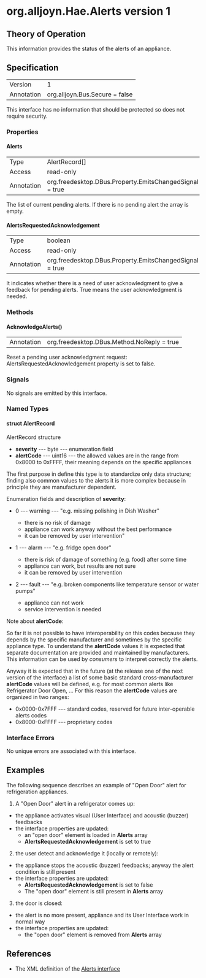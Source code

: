 # org.alljoyn.Hae.Alerts version 1

## Theory of Operation

This information provides the status of the alerts of an appliance.

## Specification

|                       |                                                                       |
|-----------------------|-----------------------------------------------------------------------|
| Version               | 1                                                                     |
| Annotation            | org.alljoyn.Bus.Secure = false                                        |

This interface has no information that should be protected so does not require
security.

### Properties

#### Alerts

|                       |                                                                       |
|-----------------------|-----------------------------------------------------------------------|
| Type                  | AlertRecord[]                                                         |
| Access                | read-only                                                             |
| Annotation            | org.freedesktop.DBus.Property.EmitsChangedSignal = true               |

The list of current pending alerts.
If there is no pending alert the array is empty.

#### AlertsRequestedAcknowledgement

|                       |                                                                       |
|-----------------------|-----------------------------------------------------------------------|
| Type                  | boolean                                                               |
| Access                | read-only                                                             |
| Annotation            | org.freedesktop.DBus.Property.EmitsChangedSignal = true               |

It indicates whether there is a need of user acknowledgment to give a feedback
for pending alerts.
True means the user acknowledgment is needed.

### Methods

#### AcknowledgeAlerts()

|                       |                                             |
|-----------------------|---------------------------------------------|
| Annotation            | org.freedesktop.DBus.Method.NoReply = true  |

Reset a pending user acknowledgment request:
AlertsRequestedAcknowledgement property is set to false.

### Signals

No signals are emitted by this interface.

### Named Types

#### struct AlertRecord

AlertRecord structure

  * **severity** --- byte --- enumeration field
  * **alertCode** --- uint16 --- the allowed values are in the range from 0x8000 to 0xFFFF, their meaning depends on the specific appliances

The first purpose in define this type is to standardize only data structure;
finding also common values to the alerts it is more complex because in principle
they are manufacturer dependent.

Enumeration fields and description of **severity**:

  * 0 --- warning --- "e.g. missing polishing in Dish Washer"
    * there is no risk of damage
    * appliance can work anyway without the best performance
    * it can be removed by user intervention"

  * 1 --- alarm --- "e.g. fridge open door"
    * there is risk of damage of something (e.g. food) after some time
    * appliance can work, but results are not sure
    * it can be removed by user intervention

  * 2 --- fault --- "e.g. broken components like temperature sensor or water pumps"
    * appliance can not work
    * service intervention is needed

Note about **alertCode**:

So far it is not possible to have interoperability on this codes because they
depends by the specific manufacturer and sometimes by the specific appliance
type.
To understand the **alertCode** values it is expected that separate
documentation are provided and maintained by manufacturers.
This information can be used by _consumers_ to interpret correctly the alerts.

Anyway it is expected that in the future (at the release one of the next
version of the interface) a list of some basic standard cross-manufacturer
**alertCode** values will be defined, e.g. for most common alerts like
Refrigerator Door Open, ...
For this reason the **alertCode** values are organized in two ranges:
  * 0x0000-0x7FFF --- standard codes, reserved for future inter-operable alerts codes
  * 0x8000-0xFFFF --- proprietary codes

### Interface Errors

No unique errors are associated with this interface.

## Examples

The following sequence describes an example of "Open Door" alert for refrigeration
appliances.

1. A "Open Door" alert in a refrigerator comes up:
  * the appliance activates visual (User Interface) and acoustic (buzzer) feedbacks
  * the interface properties are updated:
    * an "open door" element is loaded in **Alerts** array
    * **AlertsRequestedAcknowledgement** is set to true

2. the user detect and acknowledge it (locally or remotely):
  * the appliance stops the acoustic (buzzer) feedbacks;
    anyway the alert condition is still present
  * the interface properties are updated:
    * **AlertsRequestedAcknowledgement** is set to false
    * The "open door" element is still present in **Alerts** array

3. the door is closed:
  * the alert is no more present, appliance and its User Interface work in normal way
  * the interface properties are updated:
    * the "open door" element is removed from **Alerts** array

## References

  * The XML definition of the [Alerts interface](Alerts-v1.xml)

